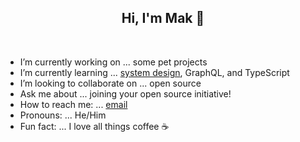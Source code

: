 <h2 align="center">Hi, I'm Mak 👋</h2>
<br>

- I’m currently working on ... some pet projects
- I’m currently learning ... [system design](https://learning.oreilly.com/playlists/663abe5e-3323-4ae8-85c8-7bb769beab35), GraphQL, and TypeScript
- I’m looking to collaborate on ... open source
- Ask me about ... joining your open source initiative!
- How to reach me: ... [email](mailto:d4y.dr34mzzz@gmail.com)
- Pronouns: ... He/Him
- Fun fact: ... I love all things coffee ☕
